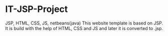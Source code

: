 # IT-JSP-Project
JSP, HTML, CSS, JS, netbeans(java)
This website template is based on JSP. It is build with the help of HTML, CSS and JS and later it is converted to .jsp.

